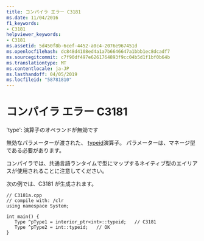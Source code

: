 ```yaml
---
title: コンパイラ エラー C3181
ms.date: 11/04/2016
f1_keywords:
- C3181
helpviewer_keywords:
- C3181
ms.assetid: 5d450f8b-6cef-4452-a0c4-2076e967451d
ms.openlocfilehash: dc848d4108ed4a1a7b6646647a1bbb1ec8dcadf7
ms.sourcegitcommit: c7f90df497e6261764893f9cc04b5d1f1bf0b64b
ms.translationtype: MT
ms.contentlocale: ja-JP
ms.lasthandoff: 04/05/2019
ms.locfileid: "58781810"
---
```

# <a name="compiler-error-c3181"></a>コンパイラ エラー C3181

'type': 演算子のオペランドが無効です

無効なパラメーターが渡された、 [typeid](../../extensions/typeid-cpp-component-extensions.md)演算子。 パラメーターは、マネージ型である必要があります。

コンパイラでは、共通言語ランタイムで型にマップするネイティブ型のエイリアスが使用されることに注意してください。

次の例では、C3181 が生成されます。

```
// C3181a.cpp
// compile with: /clr
using namespace System;

int main() {
   Type ^pType1 = interior_ptr<int>::typeid;   // C3181
   Type ^pType2 = int::typeid;   // OK
}
```
